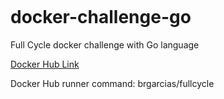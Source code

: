 ```

```

# docker-challenge-go

Full Cycle docker challenge with Go language

[Docker Hub Link](https://hub.docker.com/repository/docker/brgarcias/fullcycle/general "Repository")

Docker Hub runner command: brgarcias/fullcycle
